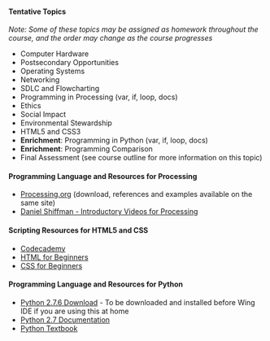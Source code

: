#### Tentative Topics
_Note: Some of these topics may be assigned as homework throughout the course, and the order may change as the course progresses_

* Computer Hardware
* Postsecondary Opportunities
* Operating Systems
* Networking
* SDLC and Flowcharting
* Programming in Processing (var, if, loop, docs)
* Ethics
* Social Impact
* Environmental Stewardship
* HTML5 and CSS3
* **Enrichment**: Programming in Python (var, if, loop, docs)
* **Enrichment**: Programming Comparison
* Final Assessment (see course outline for more information on this topic)

#### Programming Language and Resources for Processing
* [Processing.org](http://www.processing.org/) (download, references and examples available on the same site)
* [Daniel Shiffman - Introductory Videos for Processing](http://vimeo.com/channels/introcompmedia)

#### Scripting Resources for HTML5 and CSS
* [Codecademy](https://www.codecademy.com/learn/web)
* [HTML for Beginners](http://www.htmldog.com/guides/html/beginner/)
* [CSS for Beginners](http://www.htmldog.com/guides/css/beginner/)

#### Programming Language and Resources for Python
* [Python 2.7.6 Download](https://www.python.org/download/releases/2.7.6/) - To be downloaded and installed before Wing IDE if you are using this at home
* [Python 2.7 Documentation](https://docs.python.org/2.7/)
* [Python Textbook](http://www.pythonlearn.com/book.php)
